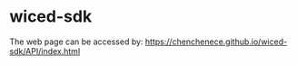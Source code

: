 # wiced-sdk

The web page can be accessed by: https://chenchenece.github.io/wiced-sdk/API/index.html

